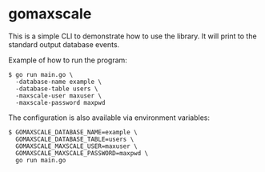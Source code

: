 # gomaxscale

This is a simple CLI to demonstrate how to use the library. It will print to the
standard output database events.

Example of how to run the program:
```
$ go run main.go \
  -database-name example \
  -database-table users \
  -maxscale-user maxuser \
  -maxscale-password maxpwd
```

The configuration is also available via environment variables:
```
$ GOMAXSCALE_DATABASE_NAME=example \
  GOMAXSCALE_DATABASE_TABLE=users \
  GOMAXSCALE_MAXSCALE_USER=maxuser \
  GOMAXSCALE_MAXSCALE_PASSWORD=maxpwd \
  go run main.go
```